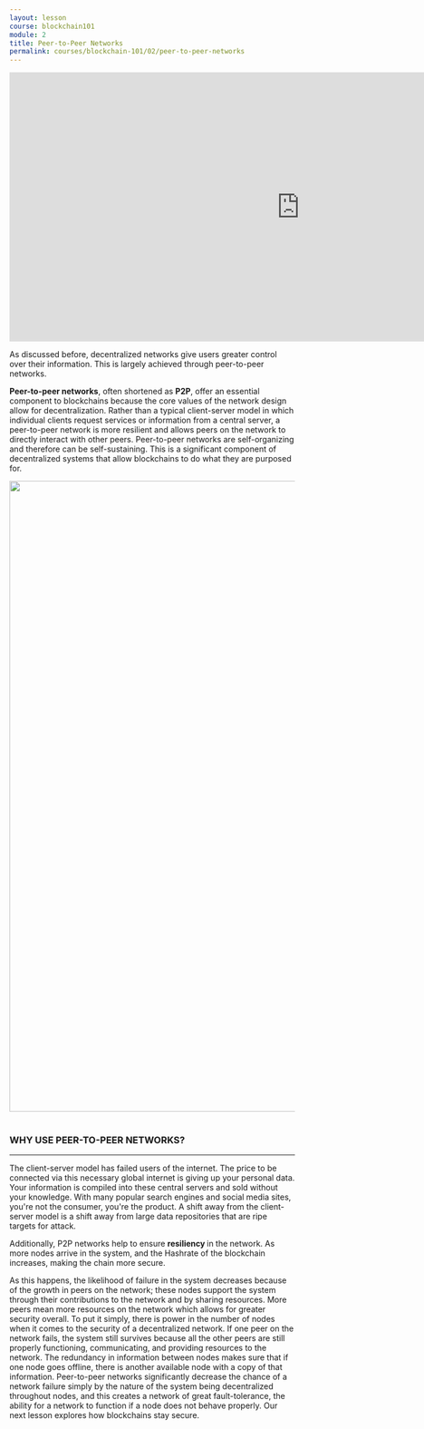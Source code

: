 ```yaml
---
layout: lesson
course: blockchain101
module: 2
title: Peer-to-Peer Networks
permalink: courses/blockchain-101/02/peer-to-peer-networks
---
```


<span>  
<div style="text-align: center;">

<iframe width="1024" height="475" src="https://www.youtube.com/embed/tijkEhUOf_o?rel=0" frameborder="0" allow="accelerometer; autoplay; encrypted-media; gyroscope; picture-in-picture" allowfullscreen></iframe>

</div>

<span class="openingParagraph">As discussed before, decentralized networks give users greater control over their information. This is largely achieved through peer-to-peer networks.
</span>

<b>Peer-to-peer networks</b><span style="font-weight: 400;">, often shortened as </span><b>P2P</b><span style="font-weight: 400;">, offer an essential component to blockchains because the core values of the network design allow for decentralization. Rather than a typical client-server model in which individual clients request services or information from a central server, a peer-to-peer network is more resilient and allows peers on the network to directly interact with other peers. Peer-to-peer networks are self-organizing and therefore can be self-sustaining. This is a significant component of decentralized systems that allow blockchains to do what they are purposed for.</span>

<img class="aligncenter wp-image-4280 size-full" src="https://theblockchaininstitute.org/wp-content/uploads/2019/02/P2P_HTTP_IPFS-01.png" alt="" width="2816" height="1113" />
&nbsp;

<h3>WHY USE PEER-TO-PEER NETWORKS?</h3>
<hr />

The client-server model has failed users of the internet. The price to be connected via this necessary global internet is giving up your personal data. Your information is compiled into these central servers and sold without your knowledge. With many popular search engines and social media sites, you're not the consumer, you're the product. A shift away from the client-server model is a shift away from large data repositories that are ripe targets for attack.

<span style="font-weight: 400;">Additionally, P2P networks help to ensure </span><b>resiliency </b><span style="font-weight: 400;">in the network. As more nodes arrive in the system, and the Hashrate of the blockchain increases, making the chain more secure.</span>

<span style="font-weight: 400;">As this happens, the likelihood of failure in the system decreases because of the growth in peers on the network; these nodes support the system through their contributions to the network and by sharing resources. More peers mean more resources on the network which allows for greater security overall. To put it simply, there is power in the number of nodes when it comes to the security of a decentralized network. </span><span style="font-weight: 400;">If one peer on the network fails, the system still survives because all the other peers are still properly functioning, communicating, and providing resources to the network. The redundancy in information between nodes makes sure that if one node goes offline, there is another available node with a copy of that information. Peer-to-peer networks significantly decrease the chance of a network failure simply by the nature of the system being decentralized throughout nodes, and this creates a network of great fault-tolerance, the ability for a network to function if a node does not behave properly. Our next lesson explores how blockchains stay secure.</span>
</span>
